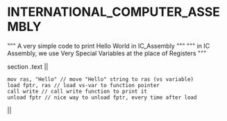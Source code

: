 # INTERNATIONAL_COMPUTER_ASSEMBLY

""" A very simple code to print Hello World in IC_Assembly """
""" in IC Assembly, we use Very Special Variables at the place of Registers """

section .text ||

    mov ras, "Hello" // move "Hello" string to ras (vs variable)
    load fptr, ras // load vs-var to function pointer
    call write // call write function to print it
    unload fptr // nice way to unload fptr, every time after load

||